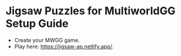 # Jigsaw Puzzles for MultiworldGG Setup Guide

- Create your MWGG game.
- Play here: https://jigsaw-ap.netlify.app/.